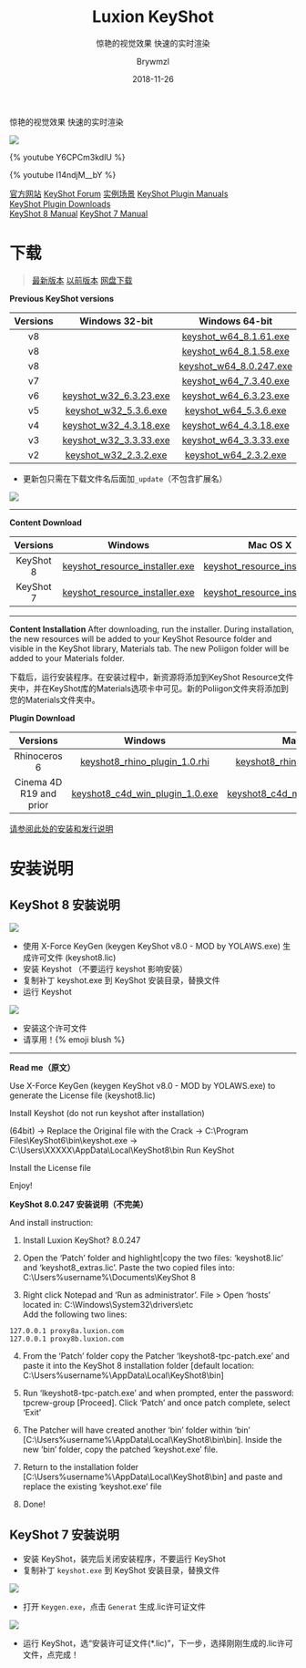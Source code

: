 ﻿---
layout:     post
title:      Luxion KeyShot
subtitle:   惊艳的视觉效果 快速的实时渲染
date:       2018-11-26
author:     Brywmzl
header-img: img/keyshot/keyshot-7-viewer-section-04.jpg
catalog: true
tags: [Keyshot]
categories: [渲染引擎]
---
惊艳的视觉效果 快速的实时渲染

<!--more-->

![](/img/keyshot/Integration_Splash_2016.png)

{% youtube Y6CPCm3kdlU %}

{% youtube I14ndjM__bY %}

[官方网站](https://www.keyshot.com/)
[KeyShot Forum](https://www.keyshot.com/forum/index.php)
[实例场景](https://www.keyshot.com/resources/downloads/scenes/)
[KeyShot Plugin Manuals](https://luxion.atlassian.net/wiki/x/WQ5JAg)  
[KeyShot Plugin Downloads](https://www.keyshot.com/resources/downloads/plugins)  
[KeyShot 8 Manual](https://luxion.atlassian.net/wiki/spaces/K8M/)
[KeyShot 7 Manual](https://luxion.atlassian.net/wiki/spaces/K7M/)

# 下载
> [最新版本](https://www.keyshot.com/try/)
> [以前版本](https://www.keyshot.com/resources/downloads/previous-versions/)
> [网盘下载](https://pan.baidu.com/s/1geOKjXx)  

**Previous KeyShot versions**

|Versions|Windows 32-bit|Windows 64-bit|Mac OS X|
|:-:|:-:|:-:|:-:|
|v8||[keyshot_w64_8.1.61.exe](https://s3.amazonaws.com/download.keyshot.com/keyshot8/keyshot_w64_8.1.61.exe)|[keyshot_mac64_8.1.61.pkg](https://s3.amazonaws.com/download.keyshot.com/keyshot8/keyshot_mac64_8.1.61.pkg)
|v8||[keyshot_w64_8.1.58.exe](https://s3.amazonaws.com/download.keyshot.com/keyshot8/keyshot_w64_8.1.58.exe)|[keyshot_mac64_8.1.58.pkg](https://s3.amazonaws.com/download.keyshot.com/keyshot8/keyshot_mac64_8.1.58.pkg)|
|v8||[keyshot_w64_8.0.247.exe](https://s3.amazonaws.com/download.keyshot.com/keyshot8/keyshot_w64_8.0.247.exe)|[keyshot_mac64_8.0.247.pkg](https://s3.amazonaws.com/download.keyshot.com/keyshot8/keyshot_mac64_8.0.247.pkg)|
|v7||[keyshot_w64_7.3.40.exe](https://s3.amazonaws.com/download.keyshot.com/keyshot7/keyshot_w64_7.3.40.exe)|[keyshot_mac64_7.3.40.pkg](https://s3.amazonaws.com/download.keyshot.com/keyshot7/keyshot_mac64_7.3.40.pkg)|
|v6|[keyshot_w32_6.3.23.exe](http://s3.amazonaws.com/download.keyshot.com/keyshot_w32_6.3.23.exe)|[keyshot_w64_6.3.23.exe](http://s3.amazonaws.com/download.keyshot.com/keyshot_w64_6.3.23.exe)|[keyshot_mac64_6.3.23.pkg](http://s3.amazonaws.com/download.keyshot.com/keyshot_mac64_6.3.23.pkg)|
|v5|[keyshot_w32_5.3.6.exe](http://download.keyshot.com/keyshot_w32_5.3.6.exe)|[keyshot_w64_5.3.6.exe](http://download.keyshot.com/keyshot_w64_5.3.6.exe)|[keyshot_mac64_5.3.6.pkg](http://download.keyshot.com/keyshot_mac64_5.3.6.pkg)|
|v4|[keyshot_w32_4.3.18.exe](https://s3.amazonaws.com/download.keyshot.com/keyshot_w32_4.3.18.exe)|[keyshot_w64_4.3.18.exe](https://s3.amazonaws.com/download.keyshot.com/keyshot_w64_4.3.18.exe)|[keyshot_mac64_4.3.18.pkg](https://s3.amazonaws.com/download.keyshot.com/keyshot_mac64_4.3.18.pkg)|
|v3|[keyshot_w32_3.3.33.exe](https://s3.amazonaws.com/download.keyshot.com/keyshot_w32_3.3.33.exe)|[keyshot_w64_3.3.33.exe](https://s3.amazonaws.com/download.keyshot.com/keyshot_w64_3.3.33.exe)|[keyshot_mac64_3.3.33.pkg](https://s3.amazonaws.com/download.keyshot.com/keyshot_mac64_3.3.33.pkg)|
|v2|[keyshot_w32_2.3.2.exe](https://s3.amazonaws.com/download.keyshot.com/keyshot_w32_2.3.2.exe)|[keyshot_w64_2.3.2.exe](https://s3.amazonaws.com/download.keyshot.com/keyshot_w64_2.3.2.exe)|{% raw %}{% endraw %}|

* 更新包只需在下载文件名后面加`_update`（不包含扩展名）

![](/img/keyshot/8/0.png)

---

**Content Download**

|Versions|Windows|Mac OS X|
|:-:|:-:|:-:|
|KeyShot 8|[keyshot_resource_installer.exe](https://s3.amazonaws.com/download.keyshot.com/keyshot8/keyshot_resource_installer.exe)|[keyshot_resource_installer.pkg](https://s3.amazonaws.com/download.keyshot.com/keyshot8/keyshot_resource_installer.pkg)|
|KeyShot 7|[keyshot_resource_installer.exe](https://s3.amazonaws.com/download.keyshot.com/keyshot7/keyshot_resource_installer.exe)|[keyshot_resource_installer.pkg](https://s3.amazonaws.com/download.keyshot.com/keyshot7/keyshot_resource_installer.pkg)|

---

**Content Installation**
After downloading, run the installer. During installation, the new resources will be added to your KeyShot Resource folder and visible in the KeyShot library, Materials tab. The new Poliigon folder will be added to your Materials folder.

下载后，运行安装程序。在安装过程中，新资源将添加到KeyShot Resource文件夹中，并在KeyShot库的Materials选项卡中可见。新的Poliigon文件夹将添加到您的Materials文件夹中。

**Plugin Download**

|Versions|Windows|Mac OS X|
|:-:|:-:|:-:|
|Rhinoceros 6|[keyshot8_rhino_plugin_1.0.rhi](https://www.keyshot.com/?ddownload=339788)|[keyshot8_rhino_plugin_1.0.dmg](https://www.keyshot.com/?ddownload=339789)
|Cinema 4D R19 and prior|[keyshot8_c4d_win_plugin_1.0.exe](https://www.keyshot.com/?ddownload=339776)|[keyshot8_c4d_mac_plugin_1.0.dmg](https://www.keyshot.com/?ddownload=339777)

[请参阅此处的安装和发行说明](https://luxion.atlassian.net/wiki/spaces/KP/overview)

# 安装说明

## KeyShot 8 安装说明

![](/img/keyshot/8/1.png)
* 使用 X-Force KeyGen (keygen KeyShot v8.0 - MOD by YOLAWS.exe) 生成许可文件 (keyshot8.lic)
* 安装 Keyshot （不要运行 keyshot 影响安装）
* 复制补丁 keyshot.exe 到 KeyShot 安装目录，替换文件
* 运行 Keyshot

![](/img/keyshot/8/2.png)

* 安装这个许可文件
* 请享用！{% emoji blush %}

---

**Read me（原文）**

Use X-Force KeyGen (keygen KeyShot v8.0 - MOD by YOLAWS.exe) to generate the License file (keyshot8.lic)

Install Keyshot (do not run keyshot after installation)

(64bit) -> Replace the Original file with the Crack -> C:\Program Files\KeyShot6\bin\keyshot.exe
													-> C:\Users\XXXXX\AppData\Local\KeyShot8\bin
Run KeyShot

Install the License file

Enjoy!

**KeyShot 8.0.247 安装说明（不完美）**

And install instruction:

1. Install Luxion KeyShot? 8.0.247

2. Open the ‘Patch’ folder and highlight|copy the two files: ‘keyshot8.lic’ and ‘keyshot8_extras.lic’. Paste the two copied files into: C:\Users\%username%\Documents\KeyShot 8

3. Right click Notepad and ‘Run as administrator’. File > Open ‘hosts’ located in: C:\Windows\System32\drivers\etc\
Add the following two lines:
```
127.0.0.1 proxy8a.luxion.com
127.0.0.1 proxy8b.luxion.com
```

4. From the ‘Patch’ folder copy the Patcher ‘lkeyshot8-tpc-patch.exe’ and paste it into the KeyShot 8 installation folder [default location: C:\Users\%username%\AppData\Local\KeyShot8\bin]

5. Run ‘lkeyshot8-tpc-patch.exe’ and when prompted, enter the password: tpcrew-group [Proceed]. Click ‘Patch’ and once patch complete, select ‘Exit’

6. The Patcher will have created another ‘bin’ folder within ‘bin’ [C:\Users\%username%\AppData\Local\KeyShot8\bin\bin]. Inside the new ‘bin’ folder, copy the patched ‘keyshot.exe’ file.

7. Return to the installation folder [C:\Users\%username%\AppData\Local\KeyShot8\bin] and paste and replace the existing ‘keyshot.exe’ file

8. Done!

## KeyShot 7 安装说明
* 安装 KeyShot，装完后关闭安装程序，不要运行 KeyShot
* 复制补丁 `keyshot.exe` 到 KeyShot 安装目录，替换文件

![](/img/keyshot/7/0.jpg)

* 打开 `Keygen.exe`，点击 `Generat` 生成.lic许可证文件

![](/img/keyshot/7/1.jpg)

* 运行 KeyShot，选“安装许可证文件(*.lic)”，下一步，选择刚刚生成的.lic许可文件，点完成！
